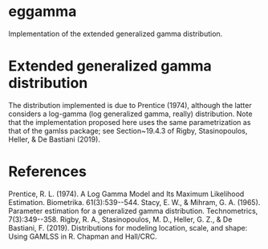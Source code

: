 # eggamma
Implementation of the extended generalized gamma distribution.

# Extended generalized gamma distribution
The distribution implemented is due to Prentice (1974), although the latter considers a log-gamma (log generalized gamma, really) distribution. Note that the implementation proposed here uses the same parametrization as that of the gamlss package; see Section~19.4.3 of Rigby, Stasinopoulos, Heller, & De Bastiani (2019).

# References
Prentice, R. L. (1974). A Log Gamma Model and Its Maximum Likelihood Estimation. Biometrika. 61(3):539--544.
Stacy, E. W., & Mihram, G. A. (1965). Parameter estimation for a generalized gamma distribution. Technometrics, 7(3):349--358.
Rigby, R. A., Stasinopoulos, M. D., Heller, G. Z., & De Bastiani, F. (2019). Distributions for modeling location, scale, and shape: Using GAMLSS in R. Chapman and Hall/CRC.

